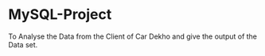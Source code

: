 # MySQL-Project

To Analyse the Data from the Client of Car Dekho and give the output of the Data set.
